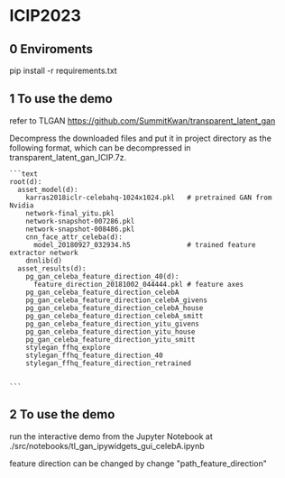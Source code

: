 # ICIP2023
## 0 Enviroments

pip install -r requirements.txt

## 1 To use the demo
refer to TLGAN https://github.com/SummitKwan/transparent_latent_gan

Decompress the downloaded files and put it in project directory as the following format, which can be decompressed in transparent_latent_gan_ICIP.7z.

    ```text
    root(d):
      asset_model(d):
        karras2018iclr-celebahq-1024x1024.pkl   # pretrained GAN from Nvidia
        network-final_yitu.pkl
        network-snapshot-007286.pkl
        network-snapshot-008486.pkl
        cnn_face_attr_celeba(d):
          model_20180927_032934.h5              # trained feature extractor network
        dnnlib(d)
      asset_results(d):
        pg_gan_celeba_feature_direction_40(d):
          feature_direction_20181002_044444.pkl # feature axes
        pg_gan_celeba_feature_direction_celebA
        pg_gan_celeba_feature_direction_celebA_givens
        pg_gan_celeba_feature_direction_celebA_house
        pg_gan_celeba_feature_direction_celebA_smitt
        pg_gan_celeba_feature_direction_yitu_givens
        pg_gan_celeba_feature_direction_yitu_house
        pg_gan_celeba_feature_direction_yitu_smitt
        stylegan_ffhq_explore
        stylegan_ffhq_feature_direction_40
        stylegan_ffhq_feature_direction_retrained
        
        
    ```
    
## 2 To use the demo

run the interactive demo from the Jupyter Notebook at ./src/notebooks/tl_gan_ipywidgets_gui_celebA.ipynb

feature direction can be changed by change "path_feature_direction"

